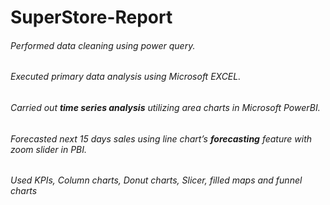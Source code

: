 # SuperStore-Report
###### Performed data cleaning using power query.
###### Executed primary data analysis using Microsoft EXCEL.
###### Carried out **time series analysis** utilizing area charts in Microsoft PowerBI.
###### Forecasted next 15 days sales using line chart’s **forecasting** feature with zoom slider in PBI.
###### Used KPIs, Column charts, Donut charts, Slicer, filled maps and funnel charts
